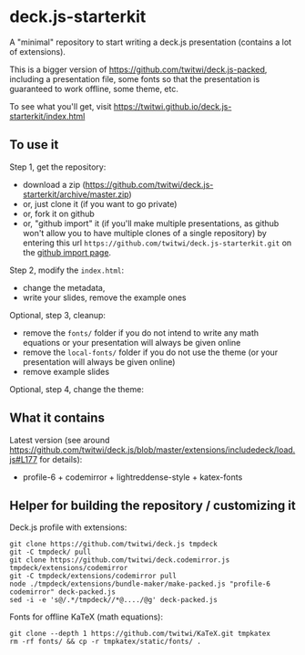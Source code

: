 # deck.js-starterkit

A "minimal" repository to start writing a deck.js presentation (contains a lot of extensions).

This is a bigger version of https://github.com/twitwi/deck.js-packed, including a presentation file, some fonts so that the presentation is guaranteed to work offline, some theme, etc.

To see what you'll get, visit https://twitwi.github.io/deck.js-starterkit/index.html

##  To use it

Step 1, get the repository:
- download a zip (https://github.com/twitwi/deck.js-starterkit/archive/master.zip)
- or, just clone it (if you want to go private)
- or, fork it on github
- or, "github import" it (if you'll make multiple presentations, as github won't allow you to have multiple clones of a single repository) by entering this url `https://github.com/twitwi/deck.js-starterkit.git` on the [github import page](https://import.github.com).

Step 2, modify the `index.html`:
- change the metadata,
- write your slides, remove the example ones

Optional, step 3, cleanup:
- remove the `fonts/` folder if you do not intend to write any math equations or your presentation will always be given online
- remove the `local-fonts/` folder if you do not use the theme (or your presentation will always be given online)
- remove example slides

Optional, step 4, change the theme:


## What it contains

Latest version (see around https://github.com/twitwi/deck.js/blob/master/extensions/includedeck/load.js#L177 for details):
- profile-6 + codemirror + lightreddense-style + katex-fonts



## Helper for building the repository / customizing it

Deck.js profile with extensions:

    git clone https://github.com/twitwi/deck.js tmpdeck
    git -C tmpdeck/ pull
    git clone https://github.com/twitwi/deck.codemirror.js tmpdeck/extensions/codemirror
    git -C tmpdeck/extensions/codemirror pull
    node ./tmpdeck/extensions/bundle-maker/make-packed.js "profile-6 codemirror" deck-packed.js
    sed -i -e 's@/.*/tmpdeck//*@..../@g' deck-packed.js

Fonts for offline KaTeX (math equations):

    git clone --depth 1 https://github.com/twitwi/KaTeX.git tmpkatex
    rm -rf fonts/ && cp -r tmpkatex/static/fonts/ .

